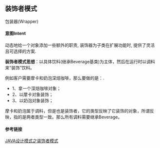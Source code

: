 ## 装饰者模式
包装器(Wrapper)

#### 意图Intent
动态地给一个对象添加一些额外的职责, 装饰器为子类在扩展功能时, 提供了灵活且可选择的方案.

**装饰者模式思想**：以具体饮料(继承Beverage基类)为主体，然后在运行时以调料来“装饰”饮料。

例如客户需要摩卡和奶泡深焙咖啡，那么要做的是：.

* 1、拿一个深焙咖啡对象；
* 2、以摩卡对象装饰；
* 3、以奶泡对象装饰；

摩卡和奶泡属于调料，但是也是装饰者，它的类型反映了它装饰的对象，所谓反映，指的是两者类型一致。那么所有调料需要继承Beverage。

#### 参考链接

[JAVA设计模式之装饰者模式](https://www.cnblogs.com/bearduncle/p/8110253.html)
